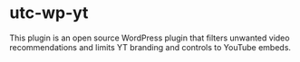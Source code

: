 # utc-wp-yt
This plugin is an open source WordPress plugin that filters unwanted video recommendations and limits YT branding and controls to YouTube embeds.
